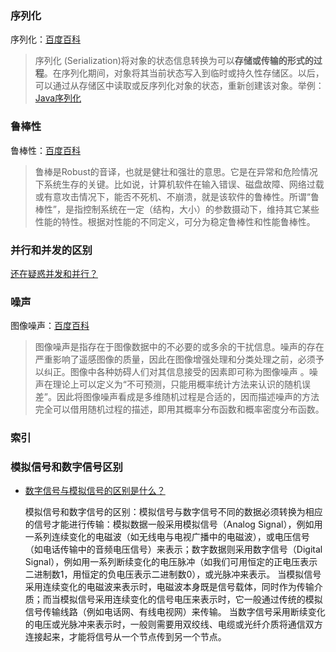 ### 序列化

序列化：[百度百科](https://baike.baidu.com/item/%E5%BA%8F%E5%88%97%E5%8C%96/2890184)

> 序列化 (Serialization)将对象的状态信息转换为可以**存储或传输的形式的过程**。在序列化期间，对象将其当前状态写入到临时或持久性存储区。以后，可以通过从存储区中读取或反序列化对象的状态，重新创建该对象。举例：[Java序列化](https://zhidao.baidu.com/question/155071231.html)



### 鲁棒性

鲁棒性：[百度百科](https://baike.baidu.com/item/%E9%B2%81%E6%A3%92%E6%80%A7)

> 鲁棒是Robust的音译，也就是健壮和强壮的意思。它是在异常和危险情况下系统生存的关键。比如说，计算机软件在输入错误、磁盘故障、网络过载或有意攻击情况下，能否不死机、不崩溃，就是该软件的鲁棒性。所谓“鲁棒性”，是指控制系统在一定（结构，大小）的参数摄动下，维持其它某些性能的特性。根据对性能的不同定义，可分为稳定鲁棒性和性能鲁棒性。



### 并行和并发的区别

[还在疑惑并发和并行？](https://laike9m.com/blog/huan-zai-yi-huo-bing-fa-he-bing-xing,61/)



### 噪声

图像噪声：[百度百科](https://baike.baidu.com/item/%E5%9B%BE%E5%83%8F%E5%99%AA%E5%A3%B0)

> 图像噪声是指存在于图像数据中的不必要的或多余的干扰信息。噪声的存在严重影响了遥感图像的质量，因此在图像增强处理和分类处理之前，必须予以纠正。图像中各种妨碍人们对其信息接受的因素即可称为图像噪声 。噪声在理论上可以定义为“不可预测，只能用概率统计方法来认识的随机误差”。因此将图像噪声看成是多维随机过程是合适的，因而描述噪声的方法完全可以借用随机过程的描述，即用其概率分布函数和概率密度分布函数。



### 索引





### 模拟信号和数字信号区别

- [数字信号与模拟信号的区别是什么？](https://zhidao.baidu.com/question/857445)

    模拟信号和数字信号的区别：模拟信号与数字信号不同的数据必须转换为相应的信号才能进行传输：模拟数据一般采用模拟信号（Analog Signal），例如用一系列连续变化的电磁波（如无线电与电视广播中的电磁波），或电压信号（如电话传输中的音频电压信号）来表示；数字数据则采用数字信号（Digital Signal），例如用一系列断续变化的电压脉冲（如我们可用恒定的正电压表示二进制数1，用恒定的负电压表示二进制数0），或光脉冲来表示。 当模拟信号采用连续变化的电磁波来表示时，电磁波本身既是信号载体，同时作为传输介质；而当模拟信号采用连续变化的信号电压来表示时，它一般通过传统的模拟信号传输线路（例如电话网、有线电视网）来传输。 当数字信号采用断续变化的电压或光脉冲来表示时，一般则需要用双绞线、电缆或光纤介质将通信双方连接起来，才能将信号从一个节点传到另一个节点。